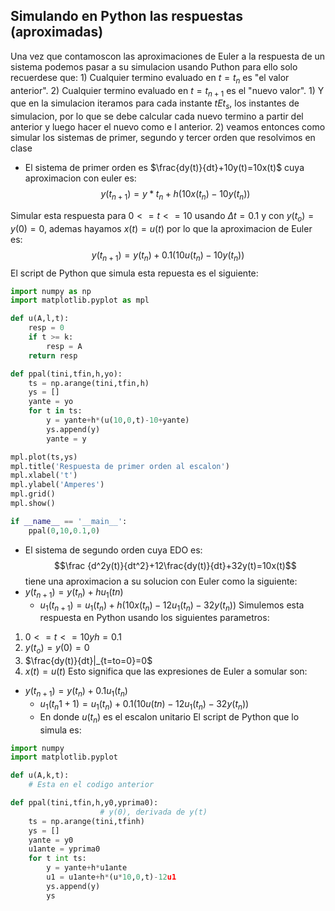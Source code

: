 ## Simulando en Python las respuestas (aproximadas)
Una vez que contamoscon las aproximaciones de Euler a la respuesta de un sistema podemos pasar a su simulacion usando Puthon para ello solo recuerdese que:
	1) Cualquier termino evaluado en $t=t_n$ es "el valor anterior".
	2) Cualquier termino evaluado en $t=t_{n+1}$ es el "nuevo valor".
		1) Y que en la simulacion iteramos para cada instante $tEt_s$, los instantes de simulacion, por lo que se debe calcular cada nuevo termino a partir del anterior y luego hacer el nuevo como e l anterior.
		2) veamos entonces como simular los sistemas de primer, segundo y tercer orden que resolvimos en clase
- El sistema de primer orden es $\frac{dy(t)}{dt}+10y(t)=10x(t)$ cuya aproximacion con euler es:
$$y(t_{n+1})=y*t_n+h(10x(t_n)-10y(t_n))$$

Simular esta respuesta para $0<= t<= 10$ usando $\Delta t =0.1$ y con $y(t_o)=y(0)=0$, ademas hayamos $x(t)=u(t)$ por lo que la aproximacion de Euler es:
$$y(t_{n+1})=y(t_n)+0.1(10u(t_n)-10y(t_n))$$
El script de Python que simula esta repuesta es el siguiente:
```python
import numpy as np
import matplotlib.pyplot as mpl

def u(A,l,t):
	resp = 0
	if t >= k:
		resp = A
	return resp

def ppal(tini,tfin,h,yo):
	ts = np.arange(tini,tfin,h)
	ys = []
	yante = yo
	for t in ts:
		y = yante+h*(u(10,0,t)-10+yante)
		ys.append(y)
		yante = y

mpl.plot(ts,ys)
mpl.title('Respuesta de primer orden al escalon')
mpl.xlabel('t')
mpl.ylabel('Amperes')
mpl.grid()
mpl.show()

if __name__ == '__main__':
	ppal(0,10,0.1,0)
```

- El sistema de segundo orden cuya EDO  es:
$$\frac {d^2y(t)}{dt^2}+12\frac{dy(t)}{dt}+32y(t)=10x(t)$$
tiene una aproximacion a su solucion con Euler como la siguiente:
- $y(t_{n+1})=y(t_n)+hu_1(tn)$
	- $u_1(t_{n+1})=u_1(t_n)+h(10x(t_n)-12u_1(t_n)-32y(t_n))$
Simulemos esta respuesta en Python usando los siguientes parametros:
1) $0<=t<=10 y h=0.1$
2) $y(t_o)=y(0)=0$
3) $\frac{dy(t)}{dt}|_{t=to=0}=0$
4) $x(t)=u(t)$
Esto significa que las expresiones de Euler a somular son:
- $y(t_{n+1})=y(t_n)+0.1u_1(t_n)$
	- $u_1({t_n1+1})=u_1(t_n)+0.1(10u(tn)-12u_1(t_n)-32y(t_n))$
	- En donde $u(t_n)$ es el escalon unitario
El script de Python que lo simula es:
```python
import numpy
import matplotlib.pyplot

def u(A,k,t):
	# Esta en el codigo anterior

def ppal(tini,tfin,h,y0,yprima0):
					# y(0), derivada de y(t)
	ts = np.arange(tini,tfinh)
	ys = []
	yante = y0
	u1ante = yprima0
	for t int ts:
		y = yante+h*u1ante
		u1 = u1ante+h*(u*10,0,t)-12u1
		ys.append(y)
		ys
```
